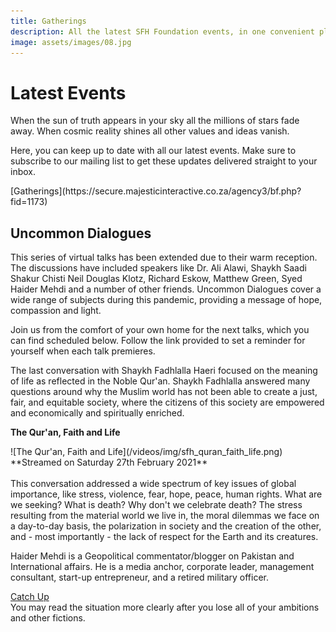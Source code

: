 ```yaml
---
title: Gatherings
description: All the latest SFH Foundation events, in one convenient place
image: assets/images/08.jpg
---
```


# Latest Events

<div class="callout">
When the sun of truth appears in your sky all the millions of stars fade away. When cosmic reality shines all other values and ideas vanish.
</div>

Here, you can keep up to date with all our latest events. Make sure to subscribe to our mailing list to get these updates delivered straight to your inbox.

<div markdown="3" class="purchase-link">
[Gatherings](https://secure.majesticinteractive.co.za/agency3/bf.php?fid=1173)
</div>

## Uncommon Dialogues

This series of virtual talks has been extended due to their warm reception. The discussions have included speakers like Dr. Ali Alawi, Shaykh Saadi Shakur Chisti Neil Douglas Klotz, Richard Eskow, Matthew Green, Syed Haider Mehdi and a number of other friends. Uncommon Dialogues cover a wide range of subjects during this pandemic, providing a message of hope, compassion and light.

Join us from the comfort of your own home for the next talks, which you can find scheduled below. Follow the link provided to set a reminder for yourself when each talk premieres.

The last conversation with Shaykh Fadhlalla Haeri focused on the meaning of life as reflected in the Noble Qur'an. Shaykh Fadhlalla answered many questions around why the Muslim world has not been able to create a just, fair, and equitable society, where the citizens of this society are empowered and economically and spiritually enriched. 

<div markdown="1" class="card article sidebar center">

**The Qur'an, Faith and Life**

<div markdown="2" class="article-image">
![The Qur'an, Faith and Life](/videos/img/sfh_quran_faith_life.png)
</div>

<div markdown="3" class="article-para">
**Streamed on Saturday 27th February 2021**<br/><br/>
This conversation addressed a wide spectrum of key issues of global importance, like stress, violence, fear, hope, peace, human rights. What are we seeking? What is death? Why don't we celebrate death? The stress resulting from the material world we live in, the moral dilemmas we face on a day-to-day basis, the polarization in society and the creation of the other, and - most importantly - the lack of respect for the Earth and its creatures.  
  
Haider Mehdi is a Geopolitical commentator/blogger on Pakistan and International affairs. He is a media anchor, corporate leader, management consultant, start-up entrepreneur, and a retired military officer. 
</div>

<div markdown="3" class="article-link">
<a href="https://youtu.be/iMLektJvhrE" target="_blank" rel="noopener noreferrer">Catch Up</a>
</div>

</div>

<div class="callout">
You may read the situation more clearly after you lose all of your ambitions and other fictions.
</div>
